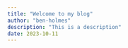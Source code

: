 ```yaml
---
title: "Welcome to my blog"
author: "ben-holmes"
description: "This is a description"
date: 2023-10-11
---
```

